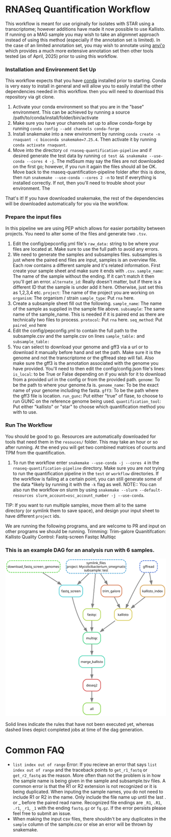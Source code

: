 # RNASeq Quantification Workflow
This workflow is meant for use originally for isolates with STAR using a transcriptome; however additions have made it now possible to use Kallisto. If running on a MAG sample you may wish to take an alignmnet approach instead of using this method (especially if the annotation set is limited). In the case of an limited annotation set, you may wish to annotate using [anvi'o](https://anvio.org/) which provides a much more extensive annotation set then other tools tested (as of April, 2025) prior to using this workflow. 

### Installation and Environment Set Up
This workflow expects that you have [conda](https://docs.conda.io/en/latest/miniconda.html) installed prior to starting. Conda is very easy to install in general and will allow you to easily install the other dependencies needed in this workflow. then you will need to download this repository via git clone.

1. Activate your conda environment so that you are in the "base" environment. This can be achieved by running a source /path/to/conda/install/folder/bin/activate
2. Make sure you have your channels set up to allow conda-forge by running `conda config --add channels conda-forge`
3. Install snakemake into a new environment by running `conda create -n rnaquant -c bioconda snakemake=7.25.4`. Then activate it by running `conda activate rnaquant`.
4. Move into the directory `cd rnaseq-quantification-pipeline` and if desired generate the test data by running `cd test && snakemake --use-conda --cores 4 -j`. The md5sum may say the files are not downloaded on the first go; however, if you run it again the files should all be OK. Move back to the rnaseq-quantification-pipeline folder after this is done, then run `snakemake --use-conda --cores 2 -n` to test if everything is installed correctly. If not, then you'll need to trouble shoot your environment. The

That's it! If you have downloaded snakemake, the rest of the dependencies will be downloaded automatically for you via the workflow.

### Prepare the input files
In this pipeline we are using PEP which allows for easier portability between projects. You need to alter some of the files and generate two `.tsv`.

1. Edit the config/pepconfig.yml file's `raw_data:` string to be where your files are located at. Make sure to use the full path to avoid any errors.
2. We need to generate the samples and subsamples files. subsamples is just where the paired end files are input, samples is an overview file. Each row contains a different sample and it's related information. First create your sample sheet and make sure it ends with `.csv`. 
`sample_name`: The name of the sample without the ending. If it can't match it then you'll get an error.
`alternate_id`: Really doesn't matter, but if there is a different ID that the sample is under add it here. Otherwise, just set this as 1,2,3,4 etc.
`project`: The name of the project you are working on
`organism`: The organism / strain
`sample_type`: Put `rna` here.
3. Create a subsample sheet fill out the following.
`sample_name`: The name of the sample as supplied in the sample file above.
`subsample`: The same name of the sample_name. This is needed if it is paired end as there are technically two files to process.
`protocol`: Put `rna` here.
`seq_method`: Put `paired_end` here
4. Edit the config/pepconfig.yml to contain the full path to the subsample.csv and the sample.csv on lines `sample_table:` and `subsample_table:`
5. You can select to download your genome and gff3 via a url or to download it manually before hand and set the path. Make sure it is the genome and not the transcriptome or the gffread step will fail. Also make sure the gff3 is the annotation associated with the genome you have provided. You'll need to then edit the config/config.json file's lines:
`is_local`: to be True or False depending on if you wish for it to download from a provided url in the config or from the provided path.
`genome`: To be the path to where your genome.fa is.
`genome_name`: To be the exact name of your genome including the fasta.
`gff3`: To be the path where the gff3 file is location.
`run_gunc`: Put either "true" of flase, to choose to run GUNC on the reference genome being used.
`quantification_tool`: Put either "kallisto" or "star" to choose which quantification method you  with to use.

### Run The Workflow
You should be good to go. Resources are automatically downloaded for tools that need them in the `resouces/` folder. This may take an hour or so after running. At the ened you will get two combined matrices of counts and TPM from the quantification.
1. To run the workflow enter `snakemake --use-conda -j --cores 4` in the `rnaseq-quantification-pipeline` directory. Make sure you are *not* trying to run the quantification pipeline in the `test` or `workflow` directories. If the workflow is failing at a certain point, you can still generate some of the data *likely by running it with the `-k` flag as well.
NOTE:: You can also run the workflow on slurm by using `snakemake --slurm --default-resources slurm_account=osc_account_number -j --use-conda`.

TIP: If you want to run multiple samples, move them all to the same directory (or symlink them to save space), and design your input sheet to have different `project` ids. 


We are running the following programs, and are welcome to PR and input on other programs we should be running. 
Trimming: Trim-galore
Quanitifcation: Kallisto
Quality Control: 
    Fastq-screen
    Fastqc
    Multiqc

### This is an example DAG for an analysis run with 6 samples.

![Workflow DAG](/images/dag.svg)

Solid lines indicate the rules that have not been executed yet, whereas dashed lines depict completed jobs at time of the dag generation.

# Common FAQ
- `list index out of range` Error: If you recieve an error that says `list index out of range` and the traceback points to `get_r1_fastq` or `get_r2_fastq` as the reason. More often than not the problem is in how the sample name is being given in the sample and subsample.tsv files. A common error is that the R1 or R2 extension is not recognized or it is being duplicated. When inputing the sample names, you do not need to include R1 or R2 in the name. Only include the file name up until the last . or _ before the paired read name. Recognized file endings are `_R1`, `.R1`, `.r1`, `_r1`, `_1` with the ending `fastq.gz` or `fq.gz`. If the error persists please feel free to submit an issue.
- When making the input csv files, there shouldn't be any duplicates in the `sample` column of the sample.csv or else an error will be thrown by snakemake.
